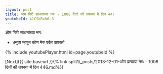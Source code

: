 ```yaml
---
layout: post
title: ओम गिरी साधनांच्या नमः - 1008 दिनों की तपस्या में दिन 447
youtubeId: 41CSN3xk0-8
---
```

 
 
 ओम गिरी साधनांच्या नमः  
 
 -  धनुष्य म्हणून कोण मेरु पर्वत वापरतो 
 
  
 
  
 
 
 
 
 
 


{% include youtubePlayer.html id=page.youtubeId %}
 
[Next]({{ site.baseurl }}{% link  split1/_posts/2013-12-01-ओम प्रत्याया नमः - 1008 दिनों की तपस्या में दिन 446.md%})
 
